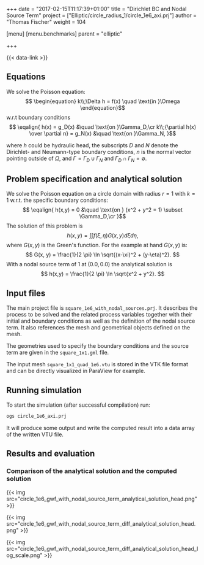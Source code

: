 +++
date = "2017-02-15T11:17:39+01:00"
title = "Dirichlet BC and Nodal Source Term"
project = ["Elliptic/circle_radius_1/circle_1e6_axi.prj"]
author = "Thomas Fischer"
weight = 104

[menu]
  [menu.benchmarks]
    parent = "elliptic"

+++

{{< data-link >}}

## Equations

We solve the Poisson equation:
$$
\begin{equation}
k\\;\Delta h = f(x) \quad \text{in }\Omega
\end{equation}$$
w.r.t boundary conditions
$$
\eqalign{
h(x) = g_D(x) &\quad \text{on }\Gamma_D,\cr
k\\;{\partial h(x) \over \partial n} = g_N(x) &\quad \text{on }\Gamma_N,
}$$

where $h$ could be hydraulic head, the subscripts $D$ and $N$ denote the Dirichlet- and Neumann-type boundary conditions, $n$ is the normal vector pointing outside of $\Omega$, and $\Gamma = \Gamma_D \cup \Gamma_N$ and $\Gamma_D \cap \Gamma_N = \emptyset$.

## Problem specification and analytical solution

We solve the Poisson equation on a circle domain with radius $r = 1$ with $k = 1$ w.r.t. the specific boundary conditions:
$$
\eqalign{
h(x,y) = 0 &\quad \text{on } (x^2 + y^2 = 1) \subset \Gamma_D,\cr
}$$
The solution of this problem is
$$
h(x,y) = \int \int f(\xi, \eta) G(x, y) d \xi d \eta,
$$
where $G(x, y)$ is the Green's function. For the example at hand $G(x, y)$ is:
$$
G(x, y) = \frac{1}{2 \pi} \ln \sqrt{(x-\xi)^2 + (y-\eta)^2}.
$$
With a nodal source term of 1 at $(0.0, 0.0)$ the analytical solution is
$$
h(x,y) = \frac{1}{2 \pi} \ln \sqrt{x^2 + y^2}.
$$

## Input files

The main project file is `square_1e6_with_nodal_sources.prj`. It describes the process to be solved and the related process variables together with their initial and boundary conditions as well as the definition of the nodal source term. It also references the mesh and geometrical objects defined on the mesh.

The geometries used to specify the boundary conditions and the source term are given in the `square_1x1.gml` file.

The input mesh `square_1x1_quad_1e6.vtu` is stored in the VTK file format and can be directly visualized in ParaView for example.

## Running simulation

To start the simulation (after successful compilation) run:

```bash
ogs circle_1e6_axi.prj
```

It will produce some output and write the computed result into a data array of the written VTU file.

## Results and evaluation

### Comparison of the analytical solution and the computed solution

{{< img src="circle_1e6_gwf_with_nodal_source_term_analytical_solution_head.png" >}}

{{< img src="circle_1e6_gwf_with_nodal_source_term_diff_analytical_solution_head.png" >}}

{{< img src="circle_1e6_gwf_with_nodal_source_term_diff_analytical_solution_head_log_scale.png" >}}
